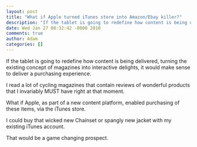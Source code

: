 ```yaml
---
layout: post
title: "What if Apple turned iTunes store into Amazon/Ebay killer?"
description: "If the tablet is going to redefine how content is being delivered, turning the existing concept of magazines into interactive delights, it would make sense to deliver a purchasing experience. I read a lot of cycling magazines that contain reviews ..."
date: Wed Jan 27 08:32:42 -0800 2010
comments: true
author: Adam
categories: []
---
```


If the tablet is going to redefine how content is being delivered, turning the existing concept of magazines into interactive delights, it would make sense to deliver a purchasing experience. <p /> I read a lot of cycling magazines that contain reviews of wonderful products that I invariably MUST have right at that moment. <p /> What if Apple, as part of a new content platform, enabled purchasing of these items, via the iTunes store. <p /> I could buy that wicked new Chainset or spangly new jacket with my existing iTunes account. <p /> That would be a game changing prospect.